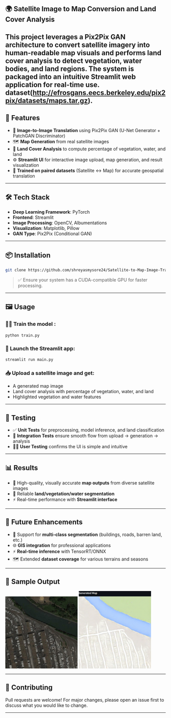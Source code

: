 
## 🌍 Satellite Image to Map Conversion and Land Cover Analysis

This project leverages a **Pix2Pix GAN** architecture to convert satellite imagery into human-readable map visuals and performs **land cover analysis** to detect vegetation, water bodies, and land regions. The system is packaged into an intuitive **Streamlit** web application for real-time use.
dataset(http://efrosgans.eecs.berkeley.edu/pix2pix/datasets/maps.tar.gz).
---

## 🚀 Features

- 🔁 **Image-to-Image Translation** using Pix2Pix GAN (U-Net Generator + PatchGAN Discriminator)
- 🗺️ **Map Generation** from real satellite images
- 🌿 **Land Cover Analysis** to compute percentage of vegetation, water, and land
- ⚙️ **Streamlit UI** for interactive image upload, map generation, and result visualization
- 🧠 **Trained on paired datasets** (Satellite ↔ Map) for accurate geospatial translation

---

## 🛠️ Tech Stack

- **Deep Learning Framework**: PyTorch  
- **Frontend**: Streamlit  
- **Image Processing**: OpenCV, Albumentations  
- **Visualization**: Matplotlib, Pillow  
- **GAN Type**: Pix2Pix (Conditional GAN)

---

## 📦 Installation

```bash
git clone https://github.com/shreyasmysore24/Satellite-to-Map-Image-Translation.git
````

> ✅ Ensure your system has a CUDA-compatible GPU for faster processing.

---

## 🖼️ Usage

### 🏋️‍♂️ Train the model :

```bash
python train.py
```

### 🚀 Launch the Streamlit app:

```bash
streamlit run main.py
```

### 📥 Upload a satellite image and get:

* A generated map image
* Land cover analysis with percentage of vegetation, water, and land
* Highlighted vegetation and water features

---

## 🧪 Testing

* ✅ **Unit Tests** for preprocessing, model inference, and land classification
* 🔁 **Integration Tests** ensure smooth flow from upload → generation → analysis
* 🧑‍💻 **User Testing** confirms the UI is simple and intuitive

---

## 📊 Results

* 🎯 High-quality, visually accurate **map outputs** from diverse satellite images
* 🌱 Reliable **land/vegetation/water segmentation**
* ⚡ Real-time performance with **Streamlit interface**

---

## 🔮 Future Enhancements

* 🔢 Support for **multi-class segmentation** (buildings, roads, barren land, etc.)
* 🌐 **GIS integration** for professional applications
* ⚡ **Real-time inference** with TensorRT/ONNX
* 🗺️ Extended **dataset coverage** for various terrains and seasons

---

## 📸 Sample Output

<p float="left">
  <img src="satellite.png" width="45%" />
  <img src="generated map.png" width="45%" />
</p>


---

## 🤝 Contributing

Pull requests are welcome! For major changes, please open an issue first to discuss what you would like to change.

---

